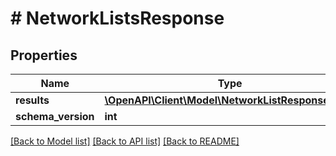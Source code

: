 # # NetworkListsResponse

## Properties

Name | Type | Description | Notes
------------ | ------------- | ------------- | -------------
**results** | [**\OpenAPI\Client\Model\NetworkListResponseEntry**](NetworkListResponseEntry.md) |  | [optional]
**schema_version** | **int** |  | [optional]

[[Back to Model list]](../../README.md#models) [[Back to API list]](../../README.md#endpoints) [[Back to README]](../../README.md)
